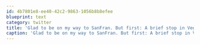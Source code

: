 ```yaml
---
id: 4b7801e8-ee40-42c2-9863-1056b8b8efee
blueprint: text
category: twitter
title: 'Glad to be on my way to SanFran. But first: A brief stop in Vegas.'
caption: 'Glad to be on my way to SanFran. But first: A brief stop in Vegas.'
---
```

